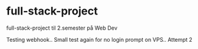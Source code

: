 # full-stack-project

full-stack-project til 2.semester på Web Dev

Testing webhook.. Small test again for no login prompt on VPS.. Attempt 2
